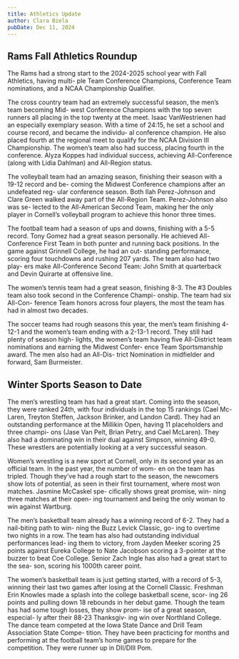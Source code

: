 ```yaml
---
title: Athletics Update
author: Clara Biela
pubDate: Dec 11, 2024
---
```


## Rams Fall Athletics Roundup

The Rams had a strong start to the 2024-2025 school year with Fall Athletics, having multi- ple Team Conference Champions, Conference Team nominations, and a NCAA Championship Qualifier.

The cross country team had an extremely successful season, the men’s team becoming Mid- west Conference Champions with the top seven runners all placing in the top twenty at the meet. Isaac VanWestrienen had an especially exemplary season. With a time of 24:15, he set a school and course record, and became the individu- al conference champion. He also placed fourth at the regional meet to qualify for the NCAA Division III Championship. The women’s team also had success, placing fourth in the conference. Alyza Koppes had individual success, achieving All-Conference (along with Lidia Dahlman) and All-Region status.

The volleyball team had an amazing season, finishing their season with a 19-12 record and be- coming the Midwest Conference champions after an undefeated reg- ular conference season. Both Ilah Perez-Johnson and Clare Green walked away part of the All-Region Team. Perez-Johnson also was se- lected to the All-American Second Team, making her the only player in Cornell’s volleyball program to achieve this honor three times.

The football team had a season of ups and downs, finishing with a 5-5 record. Tony Gomez had a great season personally. He achieved All-Conference First Team in both punter and running back positions. In the game against Grinnell College, he had an out- standing performance, scoring four touchdowns and rushing 207 yards. The team also had two play- ers make All-Conference Second Team: John Smith at quarterback and Devin Quirarte at offensive line.

The women’s tennis team had a great season, finishing 8-3. The #3 Doubles team also took second in the Conference Champi- onship. The team had six All-Con- ference Team honors across four players, the most the team has had in almost two decades.

The soccer teams had rough seasons this year, the men’s team finishing 4-12-1 and the women’s team ending with a 2-13-1 record. They still had plenty of season high- lights, the women’s team having five All-District team nominations and earning the Midwest Confer- ence Team Sportsmanship award. The men also had an All-Dis- trict Nomination in midfielder and forward, Sam Burmeister.

## Winter Sports Season to Date

The men’s wrestling team has had a great start. Coming into the season, they were ranked 24th, with four individuals in the top 15 rankings (Cael Mc- Laren, Treyton Steffen, Jackson Brinker, and Landon Card). They had an outstanding performance at the Millikin Open, having 11 placeholders and three champi- ons (Jase Van Pelt, Brian Petry, and Cael McLaren). They also had a dominating win in their dual against Simpson, winning 49-0. These wrestlers are potentially looking at a very successful season.

Women’s wrestling is a new sport at Cornell, only in its second year as an official team. In the past year, the number of wom- en on the team has tripled. Though they’ve had a rough start to the season, the newcomers show lots of potential, as seen in their first tournament, where most won matches. Jasmine McCaskel spe- cifically shows great promise, win- ning three matches at their open- ing tournament and being the only woman to win against Wartburg.

The men’s basketball team already has a winning record of 6-2. They had a nail-biting path to win- ning the Buzz Levick Classic, go- ing to overtime two nights in a row. The team has also had outstanding individual performances lead- ing them to victory, from Jayden Meeker scoring 25 points against Eureka College to Nate Jacobson scoring a 3-pointer at the buzzer to beat Coe College. Senior Zach Ingle has also had a great start to the sea- son, scoring his 1000th career point.

The women’s basketball team is just getting started, with a record of 5-3, winning their last two games after losing at the Cornell Classic. Freshman Erin Knowles made a splash into the college basketball scene, scor- ing 26 points and pulling down 18 rebounds in her debut game. Though the team has had some tough losses, they show prom- ise of a great season, especial- ly after their 88-23 Thanksgiv- ing win over Northland College. The dance team competed at the Iowa State Dance and Drill Team Association State Compe- tition. They have been practicing for months and performing at the football team’s home games to prepare for the competition. They were runner up in DII/DIII Pom.
